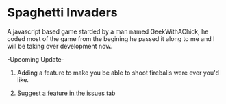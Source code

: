 Spaghetti Invaders
==================

A javascript based game starded by a man named GeekWithAChick, he coded most of the game from the begining
he passed it along to me and I will be taking over development now.

-Upcoming Update-

1. Adding a feature to make you be able to shoot fireballs were ever you'd like.

2. <a href="none">Suggest a feature in the issues tab</a>
